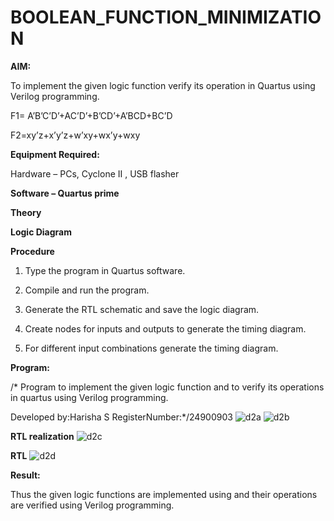 # BOOLEAN_FUNCTION_MINIMIZATION

**AIM:**

To implement the given logic function verify its operation in Quartus using Verilog programming.

F1= A’B’C’D’+AC’D’+B’CD’+A’BCD+BC’D 

F2=xy’z+x’y’z+w’xy+wx’y+wxy

**Equipment Required:**

Hardware – PCs, Cyclone II , USB flasher

**Software – Quartus prime**

**Theory**

**Logic Diagram**

**Procedure**

1.	Type the program in Quartus software.

2.	Compile and run the program.

3.	Generate the RTL schematic and save the logic diagram.

4.	Create nodes for inputs and outputs to generate the timing diagram.

5.	For different input combinations generate the timing diagram.


**Program:**

/* Program to implement the given logic function and to verify its operations in quartus using Verilog programming. 

Developed by:Harisha S RegisterNumber:*/24900903
![d2a](https://github.com/user-attachments/assets/09fb3554-3e49-42fc-a458-d42513452fd8)
![d2b](https://github.com/user-attachments/assets/b87a4833-14ee-4c83-9159-f26fca575210)


**RTL realization**
![d2c](https://github.com/user-attachments/assets/a1e8bea6-84a3-4347-9fff-633a5c6928ee)

**RTL**
![d2d](https://github.com/user-attachments/assets/bae218d2-e122-4152-bd8a-ed795c8bd0e8)


**Result:**

Thus the given logic functions are implemented using and their operations are verified using Verilog programming.

